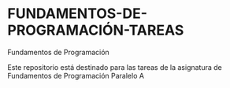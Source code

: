 # FUNDAMENTOS-DE-PROGRAMACIÓN-TAREAS
Fundamentos de Programación

Este repositorio está destinado para las tareas de la asignatura de Fundamentos de Programación Paralelo A
